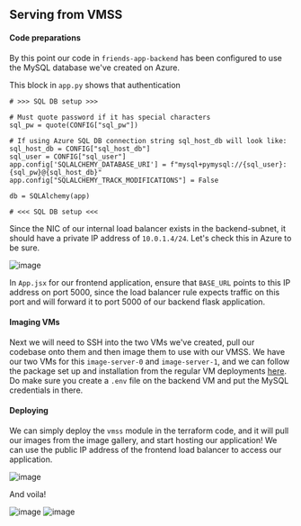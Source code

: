 ## Serving from VMSS
#### Code preparations
By this point our code in `friends-app-backend` has been configured to use the MySQL database we've created on Azure. 

This block in `app.py` shows that authentication
```
# >>> SQL DB setup >>>

# Must quote password if it has special characters
sql_pw = quote(CONFIG["sql_pw"])

# If using Azure SQL DB connection string sql_host_db will look like:
sql_host_db = CONFIG["sql_host_db"]
sql_user = CONFIG["sql_user"]
app.config['SQLALCHEMY_DATABASE_URI'] = f"mysql+pymysql://{sql_user}:{sql_pw}@{sql_host_db}"
app.config["SQLALCHEMY_TRACK_MODIFICATIONS"] = False

db = SQLAlchemy(app)

# <<< SQL DB setup <<<
```
Since the NIC of our internal load balancer exists in the backend-subnet, it should have a private IP address of `10.0.1.4/24`. Let's check this in Azure to be sure.

![image](https://github.com/user-attachments/assets/a1bafa2c-8ebe-4c2f-803e-99f5c376eeb2)

In `App.jsx` for our frontend application, ensure that `BASE_URL` points to this IP address on port 5000, since the load balancer rule expects traffic on this port and will forward it to port 5000 of our backend flask application.

#### Imaging VMs
Next we will need to SSH into the two VMs we've created, pull our codebase onto them and then image them to use with our VMSS. We have our two VMs for this `image-server-0` and `image-server-1`, and we can follow the package set up and installation from the regular VM deployments [here](https://github.com/Tbzz83/serving-friends-app/blob/main/serving_from_VMs/README.md). Do make sure you create a `.env` file on the backend VM and put the MySQL credentials in there.

#### Deploying
We can simply deploy the `vmss` module in the terraform code, and it will pull our images from the image gallery, and start hosting our application! We can use the public IP address of the frontend load balancer to access our application.

![image](https://github.com/user-attachments/assets/c46946d8-1ac2-46cd-8c34-ca050bfd37b4)

And voila!

![image](https://github.com/user-attachments/assets/9841953c-13c0-43b8-8319-2a6aa3f9762a)
![image](https://github.com/user-attachments/assets/7d046bdc-1190-4773-bb24-ea6bd6531143)

